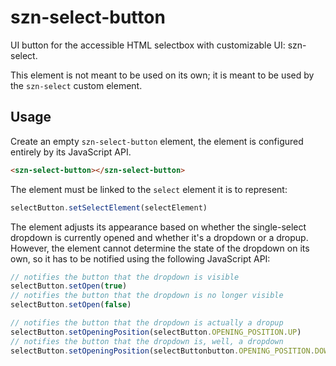 # szn-select-button

UI button for the accessible HTML selectbox with customizable UI: szn-select.

This element is not meant to be used on its own; it is meant to be used by the
`szn-select` custom element.

## Usage

Create an empty `szn-select-button` element, the element is configured
entirely by its JavaScript API.

```html
<szn-select-button></szn-select-button>
```

The element must be linked to the `select` element it is to represent:

```js
selectButton.setSelectElement(selectElement)
```

The element adjusts its appearance based on whether the single-select dropdown
is currently opened and whether it's a dropdown or a dropup. However, the
element cannot determine the state of the dropdown on its own, so it has to be
notified using the following JavaScript API:

```js
// notifies the button that the dropdown is visible
selectButton.setOpen(true)
// notifies the button that the dropdown is no longer visible
selectButton.setOpen(false)

// notifies the button that the dropdown is actually a dropup
selectButton.setOpeningPosition(selectButton.OPENING_POSITION.UP)
// notifies the button that the dropdown is, well, a dropdown
selectButton.setOpeningPosition(selectButtonbutton.OPENING_POSITION.DOWN)
```
